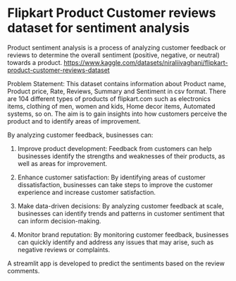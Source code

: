 # Flipkart Product Customer reviews dataset for sentiment analysis
Product sentiment analysis is a process of analyzing customer feedback or reviews to determine the overall sentiment (positive, negative, or neutral) towards a product.
https://www.kaggle.com/datasets/niraliivaghani/flipkart-product-customer-reviews-dataset

Problem Statement:
This dataset contains information about Product name, Product price, Rate, Reviews, Summary and Sentiment in csv format. There are 104 different types of products of flipkart.com such as electronics items, clothing of men, women and kids, Home decor items, Automated systems, so on. The aim is to gain insights into how customers perceive the product and to identify areas of improvement.


By analyzing customer feedback, businesses can:

1.  Improve product development: Feedback from customers can help businesses identify the strengths and weaknesses of their products, as well as areas for improvement. 

2. Enhance customer satisfaction: By identifying areas of customer dissatisfaction, businesses can take steps to improve the customer experience and increase customer satisfaction.

3. Make data-driven decisions: By analyzing customer feedback at scale, businesses can identify trends and patterns in customer sentiment that can inform decision-making. 

4. Monitor brand reputation: By monitoring customer feedback, businesses can quickly identify and address any issues that may arise, such as negative reviews or complaints. 

A streamlit app is developed to predict the sentiments based on the review comments.
